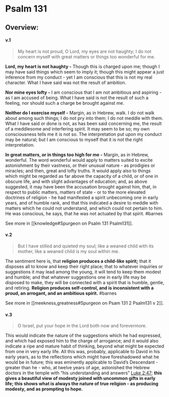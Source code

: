 # Psalm 131

## Overview:



#### v.1
>My heart is not proud, O Lord, my eyes are not haughty; I do not concern myself with great matters or things too wonderful for me.

**Lord, my heart is not haughty -** Though this is charged upon me; though I may have said things which seem to imply it; though this might appear a just inference from my conduct - yet I am conscious that this is not my real character. What I have said was not the result of ambition.

**Nor mine eyes lofty -** I am conscious that I am not ambitious and aspiring - as I am accused of being. What I have said is not the result of such a feeling, nor should such a charge be brought against me.

**Neither do I exercise myself -** Margin, as in Hebrew, walk. I do not walk about among such things; I do not pry into them; I do not meddle with them. What I have said or done is not, as has been said concerning me, the result of a meddlesome and interfering spirit. It may seem to be so; my own consciousness tells me it is not so. The interpretation put upon my conduct may be natural; but I am conscious to myself that it is not the right interpretation.

**In great matters, or in things too high for me -** Margin, as in Hebrew, wonderful. The word wonderful would apply to matters suited to excite astonishment by their vastness, or their unusual nature - as prodigies or miracles; and then, great and lofty truths. It would apply also to things which might be regarded as far above the capacity of a child, or of one in obscure life, and with slight advantages of education; and, as above suggested, it may have been the accusation brought against him, that, in respect to public matters, matters of state - or to the more elevated doctrines of religion - he had manifested a spirit unbecoming one in early years, and of humble rank, and that this indicated a desire to meddle with matters which he could not understand, and which could not pertain to him. He was conscious, he says, that he was not actuated by that spirit.
#barnes 

See more in [[knowledge#Spurgeon on Psalm 131 Psalm131]].

#### v.2
>But I have stilled and quieted my soul; like a weaned child with its mother, like a weaned child is my soul within me.

The sentiment here is, that **religion produces a child-like spirit;** that it disposes all to know and keep their right place; that to whatever inquiries or suggestions it may lead among the young, it will tend to keep them modest and humble; and that whatever suggestions one in early life may be disposed to make, they will be connected with a spirit that is humble, gentle, and retiring. **Religion produces self-control, and is inconsistent with a proud, an arrogant, and an ambitious spirit.**
#barnes 

See more in [[meekness,greatness#Spurgeon on Psam 131 2 Psalm131 v 2]].

#### v.3
>O Israel, put your hope in the Lord both now and forevermore.

This would indicate the nature of the suggestions which he had expressed, and which had exposed him to the charge of arrogance; and it would also indicate a ripe and mature habit of thinking, beyond what might be expected from one in very early life. All this was, probably, applicable to David in his early years, as to the reflections which might have foreshadowed what he would be in future; this was eminently applicable to David’s Descendant - greater than he - who, at twelve years of age, astonished the Hebrew doctors in the temple with “his understanding and answers” [Luke 2:47](https://www.studylight.org/study-desk.html?q1=lu+2:47&t1=eng_nas&sr=1); **this gives a beautiful view of modesty joined with uncommon gifts in early life; this shows what is always the nature of true religion - as producing modesty, and as prompting to hope.**
